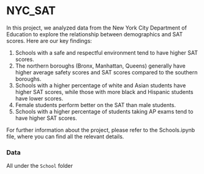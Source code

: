 # NYC_SAT

In this project, we analyzed data from the New York City Department of Education to explore the relationship between demographics and SAT scores. Here are our key findings:

1. Schools with a safe and respectful environment tend to have higher SAT scores.
2. The northern boroughs (Bronx, Manhattan, Queens) generally have higher average safety scores and SAT scores compared to the southern boroughs.
3. Schools with a higher percentage of white and Asian students have higher SAT scores, while those with more black and Hispanic students have lower scores.
4. Female students perform better on the SAT than male students.
5. Schools with a higher percentage of students taking AP exams tend to have higher SAT scores.

For further information about the project, please refer to the Schools.ipynb file, where you can find all the relevant details.

### Data
All under the `School` folder
